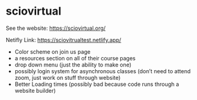 # sciovirtual
See the website: https://sciovirtual.org/

Netifly Link: https://sciovitrualtest.netlify.app/

- Color scheme on join us page
- a resources section on all of their course pages
- drop down menu (just the ability to make one)
- possibly login system for asynchronous classes (don’t need to attend zoom, just work on stuff through website)
- Better Loading times (possibly bad because code runs through a website builder)
